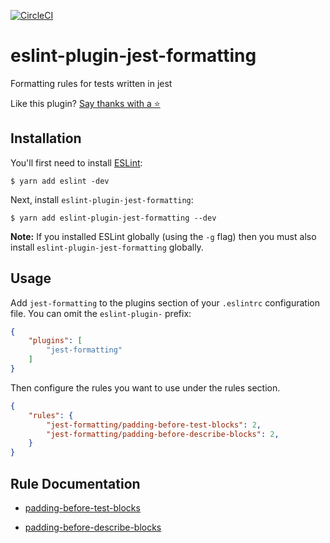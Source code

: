 [![CircleCI](https://circleci.com/gh/dangreenisrael/eslint-plugin-jest-formatting/tree/master.svg?style=svg)](https://circleci.com/gh/dangreenisrael/eslint-plugin-jest-formatting/tree/master)


# eslint-plugin-jest-formatting

Formatting rules for tests written in jest

Like this plugin? [Say thanks with a ⭐️](https://github.com/dangreenisrael/eslint-plugin-jest-formatting/stargazers)



## Installation

You'll first need to install [ESLint](http://eslint.org):

```
$ yarn add eslint -dev
```

Next, install `eslint-plugin-jest-formatting`:

```
$ yarn add eslint-plugin-jest-formatting --dev
```

**Note:** If you installed ESLint globally (using the `-g` flag) then you must also install `eslint-plugin-jest-formatting` globally.

## Usage

Add `jest-formatting` to the plugins section of your `.eslintrc` configuration file. You can omit the `eslint-plugin-` prefix:

```json
{
    "plugins": [
        "jest-formatting"
    ]
}
```


Then configure the rules you want to use under the rules section.

```json
{
    "rules": {
        "jest-formatting/padding-before-test-blocks": 2,
        "jest-formatting/padding-before-describe-blocks": 2,
    }
}
```

## Rule Documentation

* [padding-before-test-blocks](docs/rules/padding-before-test-blocks.md)

* [padding-before-describe-blocks](docs/rules/padding-before-describe-blocks.md)

